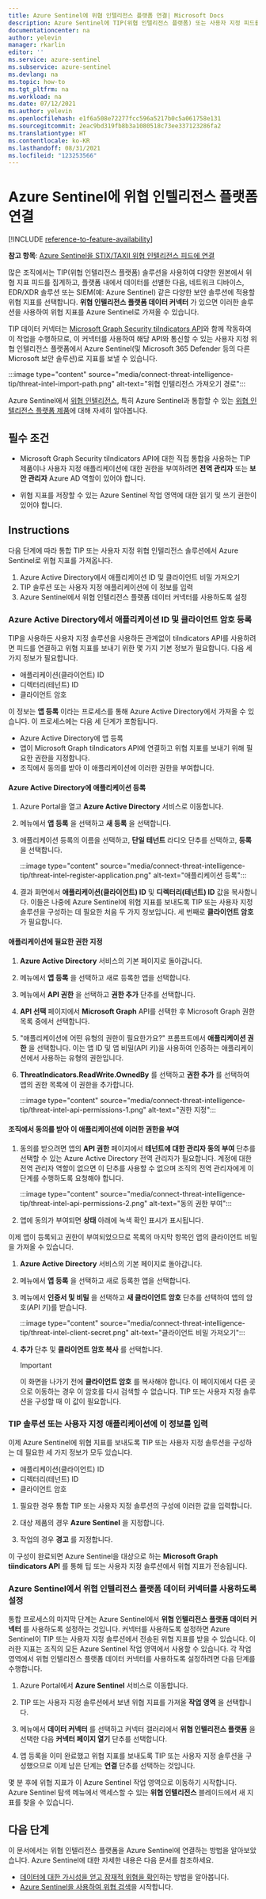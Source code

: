 ```yaml
---
title: Azure Sentinel에 위협 인텔리전스 플랫폼 연결| Microsoft Docs
description: Azure Sentinel에 TIP(위협 인텔리전스 플랫폼) 또는 사용자 지정 피드를 연결하고 위협 지표를 보내는 방법을 알아봅니다.
documentationcenter: na
author: yelevin
manager: rkarlin
editor: ''
ms.service: azure-sentinel
ms.subservice: azure-sentinel
ms.devlang: na
ms.topic: how-to
ms.tgt_pltfrm: na
ms.workload: na
ms.date: 07/12/2021
ms.author: yelevin
ms.openlocfilehash: e1f6a508e72277fcc596a5217b0c5a061758e131
ms.sourcegitcommit: 2eac9bd319fb8b3a1080518c73ee337123286fa2
ms.translationtype: HT
ms.contentlocale: ko-KR
ms.lasthandoff: 08/31/2021
ms.locfileid: "123253566"
---
```

# <a name="connect-your-threat-intelligence-platform-to-azure-sentinel"></a>Azure Sentinel에 위협 인텔리전스 플랫폼 연결

[!INCLUDE [reference-to-feature-availability](includes/reference-to-feature-availability.md)]

**참고 항목**: [Azure Sentinel을 STIX/TAXII 위협 인텔리전스 피드에 연결](connect-threat-intelligence-taxii.md)

많은 조직에서는 TIP(위협 인텔리전스 플랫폼) 솔루션을 사용하여 다양한 원본에서 위협 지표 피드를 집계하고, 플랫폼 내에서 데이터를 선별한 다음, 네트워크 디바이스, EDR/XDR 솔루션 또는 SIEM(예: Azure Sentinel) 같은 다양한 보안 솔루션에 적용할 위협 지표를 선택합니다. **위협 인텔리전스 플랫폼 데이터 커넥터** 가 있으면 이러한 솔루션을 사용하여 위협 지표를 Azure Sentinel로 가져올 수 있습니다. 

TIP 데이터 커넥터는 [Microsoft Graph Security tiIndicators API](/graph/api/resources/tiindicator)와 함께 작동하여 이 작업을 수행하므로, 이 커넥터를 사용하여 해당 API와 통신할 수 있는 사용자 지정 위협 인텔리전스 플랫폼에서 Azure Sentinel(및 Microsoft 365 Defender 등의 다른 Microsoft 보안 솔루션)로 지표를 보낼 수 있습니다.

:::image type="content" source="media/connect-threat-intelligence-tip/threat-intel-import-path.png" alt-text="위협 인텔리전스 가져오기 경로":::

Azure Sentinel에서 [위협 인텔리전스](understand-threat-intelligence.md), 특히 Azure Sentinel과 통합할 수 있는 [위협 인텔리전스 플랫폼 제품](threat-intelligence-integration.md#integrated-threat-intelligence-platform-products)에 대해 자세히 알아봅니다.

## <a name="prerequisites"></a>필수 조건  

- Microsoft Graph Security tiIndicators API에 대한 직접 통합을 사용하는 TIP 제품이나 사용자 지정 애플리케이션에 대한 권한을 부여하려면 **전역 관리자** 또는 **보안 관리자** Azure AD 역할이 있어야 합니다.

- 위협 지표를 저장할 수 있는 Azure Sentinel 작업 영역에 대한 읽기 및 쓰기 권한이 있어야 합니다.

## <a name="instructions"></a>Instructions

다음 단계에 따라 통합 TIP 또는 사용자 지정 위협 인텔리전스 솔루션에서 Azure Sentinel로 위협 지표를 가져옵니다.
1.  Azure Active Directory에서 애플리케이션 ID 및 클라이언트 비밀 가져오기
2.  TIP 솔루션 또는 사용자 지정 애플리케이션에 이 정보를 입력
3.  Azure Sentinel에서 위협 인텔리전스 플랫폼 데이터 커넥터를 사용하도록 설정

### <a name="sign-up-for-an-application-id-and-client-secret-from-your-azure-active-directory"></a>Azure Active Directory에서 애플리케이션 ID 및 클라이언트 암호 등록

TIP을 사용하든 사용자 지정 솔루션을 사용하든 관계없이 tiIndicators API를 사용하려면 피드를 연결하고 위협 지표를 보내기 위한 몇 가지 기본 정보가 필요합니다. 다음 세 가지 정보가 필요합니다.

- 애플리케이션(클라이언트) ID
- 디렉터리(테넌트) ID
- 클라이언트 암호

이 정보는 **앱 등록** 이라는 프로세스를 통해 Azure Active Directory에서 가져올 수 있습니다. 이 프로세스에는 다음 세 단계가 포함됩니다.

- Azure Active Directory에 앱 등록
- 앱이 Microsoft Graph tiIndicators API에 연결하고 위협 지표를 보내기 위해 필요한 권한을 지정합니다.
- 조직에서 동의를 받아 이 애플리케이션에 이러한 권한을 부여합니다.

#### <a name="register-an-application-with-azure-active-directory"></a>Azure Active Directory에 애플리케이션 등록

1. Azure Portal을 열고 **Azure Active Directory** 서비스로 이동합니다.
1. 메뉴에서 **앱 등록** 을 선택하고 **새 등록** 을 선택합니다.
1. 애플리케이션 등록의 이름을 선택하고, **단일 테넌트** 라디오 단추를 선택하고, **등록** 을 선택합니다. 

    :::image type="content" source="media/connect-threat-intelligence-tip/threat-intel-register-application.png" alt-text="애플리케이션 등록":::

1. 결과 화면에서 **애플리케이션(클라이언트) ID** 및 **디렉터리(테넌트) ID** 값을 복사합니다. 이들은 나중에 Azure Sentinel에 위협 지표를 보내도록 TIP 또는 사용자 지정 솔루션을 구성하는 데 필요한 처음 두 가지 정보입니다. 세 번째로 **클라이언트 암호** 가 필요합니다.

#### <a name="specify-the-permissions-required-by-the-application"></a>애플리케이션에 필요한 권한 지정

1. **Azure Active Directory** 서비스의 기본 페이지로 돌아갑니다.

1. 메뉴에서 **앱 등록** 을 선택하고 새로 등록한 앱을 선택합니다.

1. 메뉴에서 **API 권한** 을 선택하고 **권한 추가** 단추를 선택합니다.

1. **API 선택** 페이지에서 **Microsoft Graph** API를 선택한 후 Microsoft Graph 권한 목록 중에서 선택합니다.

1. "애플리케이션에 어떤 유형의 권한이 필요한가요?" 프롬프트에서 **애플리케이션 권한** 을 선택합니다. 이는 앱 ID 및 앱 비밀(API 키)을 사용하여 인증하는 애플리케이션에서 사용하는 유형의 권한입니다.

1. **ThreatIndicators.ReadWrite.OwnedBy** 를 선택하고 **권한 추가** 를 선택하여 앱의 권한 목록에 이 권한을 추가합니다.

    :::image type="content" source="media/connect-threat-intelligence-tip/threat-intel-api-permissions-1.png" alt-text="권한 지정":::

#### <a name="get-consent-from-your-organization-to-grant-these-permissions"></a>조직에서 동의를 받아 이 애플리케이션에 이러한 권한을 부여

1. 동의를 받으려면 앱의 **API 권한** 페이지에서 **테넌트에 대한 관리자 동의 부여** 단추를 선택할 수 있는 Azure Active Directory 전역 관리자가 필요합니다. 계정에 대한 전역 관리자 역할이 없으면 이 단추를 사용할 수 없으며 조직의 전역 관리자에게 이 단계를 수행하도록 요청해야 합니다. 

    :::image type="content" source="media/connect-threat-intelligence-tip/threat-intel-api-permissions-2.png" alt-text="동의 권한 부여":::

1. 앱에 동의가 부여되면 **상태** 아래에 녹색 확인 표시가 표시됩니다.

이제 앱이 등록되고 권한이 부여되었으므로 목록의 마지막 항목인 앱의 클라이언트 비밀을 가져올 수 있습니다.

1. **Azure Active Directory** 서비스의 기본 페이지로 돌아갑니다.

1. 메뉴에서 **앱 등록** 을 선택하고 새로 등록한 앱을 선택합니다.

1. 메뉴에서 **인증서 및 비밀** 을 선택하고 **새 클라이언트 암호** 단추를 선택하여 앱의 암호(API 키)를 받습니다.

    :::image type="content" source="media/connect-threat-intelligence-tip/threat-intel-client-secret.png" alt-text="클라이언트 비밀 가져오기":::

1. **추가** 단추 및 **클라이언트 암호 복사** 를 선택합니다.

    > [!IMPORTANT]
    > 이 화면을 나가기 전에 **클라이언트 암호** 를 복사해야 합니다. 이 페이지에서 다른 곳으로 이동하는 경우 이 암호를 다시 검색할 수 없습니다. TIP 또는 사용자 지정 솔루션을 구성할 때 이 값이 필요합니다.

### <a name="input-this-information-into-your-tip-solution-or-custom-application"></a>TIP 솔루션 또는 사용자 지정 애플리케이션에 이 정보를 입력

이제 Azure Sentinel에 위협 지표를 보내도록 TIP 또는 사용자 지정 솔루션을 구성하는 데 필요한 세 가지 정보가 모두 있습니다.

- 애플리케이션(클라이언트) ID
- 디렉터리(테넌트) ID
- 클라이언트 암호

1. 필요한 경우 통합 TIP 또는 사용자 지정 솔루션의 구성에 이러한 값을 입력합니다.

1. 대상 제품의 경우 **Azure Sentinel** 을 지정합니다.

1. 작업의 경우 **경고** 를 지정합니다.

이 구성이 완료되면 Azure Sentinel을 대상으로 하는 **Microsoft Graph tiindicators API** 를 통해 팁 또는 사용자 지정 솔루션에서 위협 지표가 전송됩니다.

### <a name="enable-the-threat-intelligence-platforms-data-connector-in-azure-sentinel"></a>Azure Sentinel에서 위협 인텔리전스 플랫폼 데이터 커넥터를 사용하도록 설정

통합 프로세스의 마지막 단계는 Azure Sentinel에서 **위협 인텔리전스 플랫폼 데이터 커넥터** 를 사용하도록 설정하는 것입니다. 커넥터를 사용하도록 설정하면 Azure Sentinel이 TIP 또는 사용자 지정 솔루션에서 전송된 위협 지표를 받을 수 있습니다. 이러한 지표는 조직의 모든 Azure Sentinel 작업 영역에서 사용할 수 있습니다. 각 작업 영역에서 위협 인텔리전스 플랫폼 데이터 커넥터를 사용하도록 설정하려면 다음 단계를 수행합니다.

1. Azure Portal에서 **Azure Sentinel** 서비스로 이동합니다.

1. TIP 또는 사용자 지정 솔루션에서 보낸 위협 지표를 가져올 **작업 영역** 을 선택합니다.

1. 메뉴에서 **데이터 커넥터** 를 선택하고 커넥터 갤러리에서 **위협 인텔리전스 플랫폼** 을 선택한 다음 **커넥터 페이지 열기** 단추를 선택합니다.

1. 앱 등록을 이미 완료했고 위협 지표를 보내도록 TIP 또는 사용자 지정 솔루션을 구성했으므로 이제 남은 단계는 **연결** 단추를 선택하는 것입니다.

몇 분 후에 위협 지표가 이 Azure Sentinel 작업 영역으로 이동하기 시작합니다. Azure Sentinel 탐색 메뉴에서 액세스할 수 있는 **위협 인텔리전스** 블레이드에서 새 지표를 찾을 수 있습니다.

## <a name="next-steps"></a>다음 단계

이 문서에서는 위협 인텔리전스 플랫폼을 Azure Sentinel에 연결하는 방법을 알아보았습니다. Azure Sentinel에 대한 자세한 내용은 다음 문서를 참조하세요.

- [데이터에 대한 가시성을 얻고 잠재적 위협을 확인](get-visibility.md)하는 방법을 알아봅니다.
- [Azure Sentinel을 사용하여 위협 검색](./detect-threats-built-in.md)을 시작합니다.